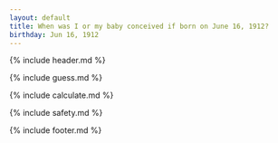 ```yaml
---
layout: default
title: When was I or my baby conceived if born on June 16, 1912?
birthday: Jun 16, 1912
---
```


{% include header.md %}

{% include guess.md %}

{% include calculate.md %}

{% include safety.md %}

{% include footer.md %}



